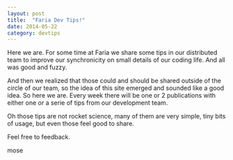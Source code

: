 ```yaml
---
layout: post
title:  "Faria Dev Tips!"
date: 2014-05-22
category: devtips
---
```


Here we are. For some time at Faria we share some tips in our distributed team to improve our synchronicity on small details of our coding life. And all was good and fuzzy.

And then we realized that those could and should be shared outside of the circle of our team, so the idea of this site emerged and sounded like a good idea. So here we are. Every week there will be one or 2 publications with either one or a serie of tips from our development team.

Oh those tips are not rocket science, many of them are very simple, tiny bits of usage, but even those feel good to share.

Feel free to feedback.

mose
